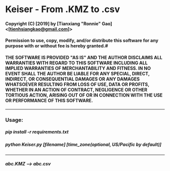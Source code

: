 # Keiser - From .KMZ to .csv
#### Copyright (C) [2019] by [Tianxiang "Ronnie" Gao] <[tienhsiangkao@gmail.com]>

#### Permission to use, copy, modify, and/or distribute this software for any purpose with or without fee is hereby granted.#

#### THE SOFTWARE IS PROVIDED "AS IS" AND THE AUTHOR DISCLAIMS ALL WARRANTIES WITH REGARD TO THIS SOFTWARE INCLUDING ALL IMPLIED WARRANTIES OF MERCHANTABILITY AND FITNESS. IN NO EVENT SHALL THE AUTHOR BE LIABLE FOR ANY SPECIAL, DIRECT, INDIRECT, OR CONSEQUENTIAL DAMAGES OR ANY DAMAGES WHATSOEVER RESULTING FROM LOSS OF USE, DATA OR PROFITS, WHETHER IN AN ACTION OF CONTRACT, NEGLIGENCE OR OTHER TORTIOUS ACTION, ARISING OUT OF OR IN CONNECTION WITH THE USE OR PERFORMANCE OF THIS SOFTWARE.
-------------------------------------------------------------------------------------------------------------------------------
### Usage:
##### pip install -r requirements.txt
##### python Keiser.py [filename] [time_zone(optional, US/Pacific by default)]
-------------------------------------------------------------------------------------------------------------------------------
##### abc.KMZ --> abc.csv
